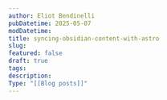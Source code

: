```yaml
---
author: Eliot Bendinelli
pubDatetime: 2025-05-07
modDatetime: 
title: syncing-obsidian-content-with-astro
slug: 
featured: false
draft: true
tags: 
description: 
Type: "[[Blog posts]]"
---
```

